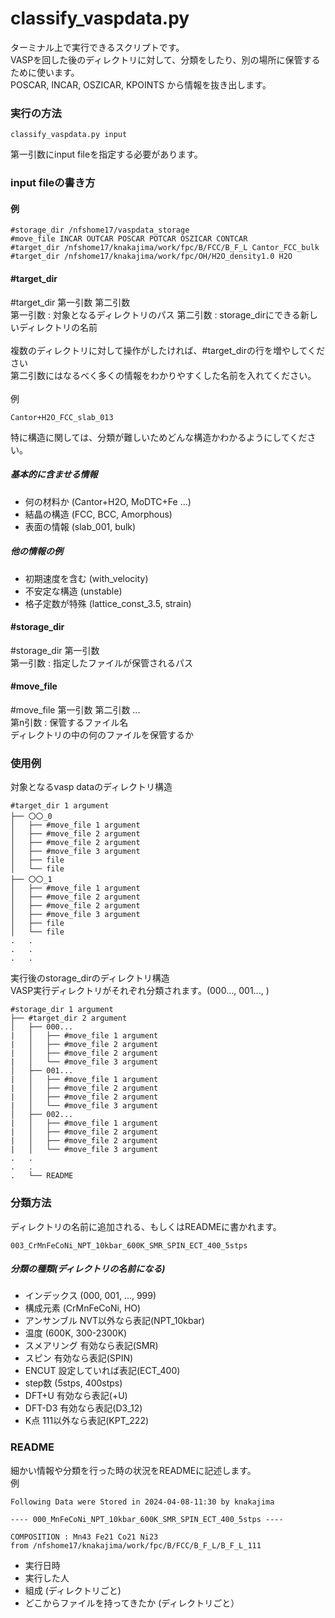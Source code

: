 # classify_vaspdata.py
ターミナル上で実行できるスクリプトです。<br>
VASPを回した後のディレクトリに対して、分類をしたり、別の場所に保管するために使います。<br>
POSCAR, INCAR, OSZICAR, KPOINTS から情報を抜き出します。<br>

### 実行の方法
```
classify_vaspdata.py input
```
第一引数にinput fileを指定する必要があります。<br>

### input fileの書き方
#### 例
```
#storage_dir /nfshome17/vaspdata_storage
#move_file INCAR OUTCAR POSCAR POTCAR OSZICAR CONTCAR
#target_dir /nfshome17/knakajima/work/fpc/B/FCC/B_F_L Cantor_FCC_bulk
#target_dir /nfshome17/knakajima/work/fpc/OH/H2O_density1.0 H2O
```
#### #target_dir
#target_dir 第一引数 第二引数 <br>
第一引数 : 対象となるディレクトリのパス
第二引数 : storage_dirにできる新しいディレクトリの名前<br><br>
複数のディレクトリに対して操作がしたければ、#target_dirの行を増やしてください<br>
第二引数にはなるべく多くの情報をわかりやすくした名前を入れてください。<br><br>
例
```
Cantor+H2O_FCC_slab_013 
```
特に構造に関しては、分類が難しいためどんな構造かわかるようにしてください。<br>
##### 基本的に含ませる情報
 - 何の材料か (Cantor+H2O, MoDTC+Fe ...)
 - 結晶の構造 (FCC, BCC, Amorphous)
 - 表面の情報 (slab_001, bulk)

##### 他の情報の例
 - 初期速度を含む (with_velocity)
 - 不安定な構造 (unstable)
 - 格子定数が特殊 (lattice_const_3.5, strain)

#### #storage_dir 
#storage_dir 第一引数<br>
第一引数 : 指定したファイルが保管されるパス<br>

#### #move_file
#move_file 第一引数 第二引数 ... <br>
第n引数 : 保管するファイル名<br>
ディレクトリの中の何のファイルを保管するか<br>

### 使用例
対象となるvasp dataのディレクトリ構造
```
#target_dir 1 argument
├── 〇〇_0
│   ├── #move_file 1 argument
│   ├── #move_file 2 argument
│   ├── #move_file 2 argument
│   ├── #move_file 3 argument
│   ├── file
│   └── file
├── 〇〇_1
│   ├── #move_file 1 argument
│   ├── #move_file 2 argument
│   ├── #move_file 2 argument
│   ├── #move_file 3 argument
│   ├── file
│   └── file 
.   .
.   .
.   .
``` 

実行後のstorage_dirのディレクトリ構造<br>
VASP実行ディレクトリがそれぞれ分類されます。(000..., 001..., )<br>
```
#storage_dir 1 argument
├── #target_dir 2 argument
│   ├── 000...
|   │   ├── #move_file 1 argument
|   │   ├── #move_file 2 argument
|   │   ├── #move_file 2 argument
|   │   └── #move_file 3 argument
│   ├── 001...
|   │   ├── #move_file 1 argument
|   │   ├── #move_file 2 argument
|   │   ├── #move_file 2 argument
|   │   └── #move_file 3 argument
│   ├── 002...
|   │   ├── #move_file 1 argument
|   │   ├── #move_file 2 argument
|   │   ├── #move_file 2 argument
|   │   └── #move_file 3 argument
.   .    
.   .   
.   └── README
```
### 分類方法
ディレクトリの名前に追加される、もしくはREADMEに書かれます。<br>
```
003_CrMnFeCoNi_NPT_10kbar_600K_SMR_SPIN_ECT_400_5stps
```
##### 分類の種類(ディレクトリの名前になる)
 - インデックス (000, 001, ..., 999)
 - 構成元素 (CrMnFeCoNi, HO)
 - アンサンブル NVT以外なら表記(NPT_10kbar)
 - 温度 (600K, 300-2300K)
 - スメアリング 有効なら表記(SMR)
 - スピン 有効なら表記(SPIN)
 - ENCUT 設定していれば表記(ECT_400)
 - step数 (5stps, 400stps)
 - DFT+U 有効なら表記(+U)
 - DFT-D3 有効なら表記(D3_12)
 - K点 111以外なら表記(KPT_222)

### README
細かい情報や分類を行った時の状況をREADMEに記述します。<br>
例<br>
```
Following Data were Stored in 2024-04-08-11:30 by knakajima

---- 000_MnFeCoNi_NPT_10kbar_600K_SMR_SPIN_ECT_400_5stps ----

COMPOSITION : Mn43 Fe21 Co21 Ni23
from /nfshome17/knakajima/work/fpc/B/FCC/B_F_L/B_F_L_111
```
 - 実行日時
 - 実行した人
 - 組成 (ディレクトリごと)
 - どこからファイルを持ってきたか (ディレクトリごと）

